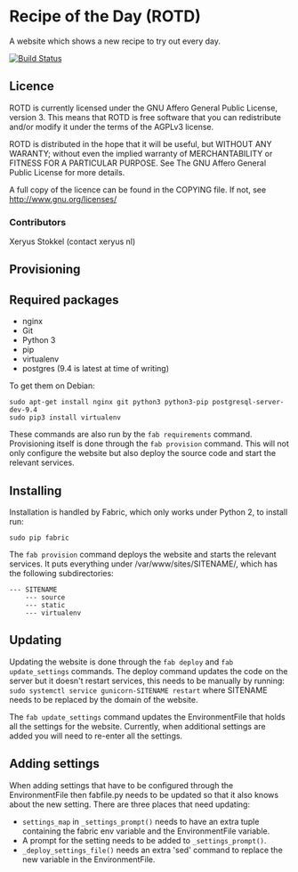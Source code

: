 Recipe of the Day (ROTD)
========================

A website which shows a new recipe to try out every day.

[![Build Status](https://travis-ci.org/XeryusTC/rotd.svg?branch=master)](https://travis-ci.org/XeryusTC/rotd)

Licence
-------

ROTD is currently licensed under the GNU Affero General Public License, version
3. This means that ROTD is free software that you can redistribute and/or
modify it under the terms of the AGPLv3 license.

ROTD is distributed in the hope that it will be useful, but WITHOUT ANY
WARANTY; without even the implied warranty of MERCHANTABILITY or FITNESS FOR A
PARTICULAR PURPOSE. See The GNU Affero General Public License for more details.

A full copy of the licence can be found in the COPYING file. If not, see
<http://www.gnu.org/licenses/>

### Contributors
Xeryus Stokkel (contact <at> xeryus <dot> nl)


Provisioning
------------

## Required packages
* nginx
* Git
* Python 3
* pip
* virtualenv
* postgres (9.4 is latest at time of writing)

To get them on Debian:
```
sudo apt-get install nginx git python3 python3-pip postgresql-server-dev-9.4
sudo pip3 install virtualenv
```
These commands are also run by the `fab requirements` command. Provisioning
itself is done through the `fab provision` command. This will not only
configure the website but also deploy the source code and start the relevant
services.

Installing
----------

Installation is handled by Fabric, which only works under Python 2, to install
run:
```
sudo pip fabric
```

The `fab provision` command deploys the website and starts the relevant
services. It puts everything under /var/www/sites/SITENAME/, which has the
following subdirectories:
```
--- SITENAME
	--- source
	--- static
	--- virtualenv
```

Updating
--------

Updating the website is done through the `fab deploy` and
`fab update_settings` commands. The deploy command updates the code on the
server but it doesn't restart services, this needs to be manually by running:
`sudo systemctl service gunicorn-SITENAME restart` where SITENAME needs to be
replaced by the domain of the website.

The `fab update_settings` command updates the EnvironmentFile that holds all
the settings for the website. Currently, when additional settings are added
you will need to re-enter all the settings.

Adding settings
---------------
When adding settings that have to be configured through the EnvironmentFile
then fabfile.py needs to be updated so that it also knows about the new
setting. There are three places that need updating:
* `settings_map` in `_settings_prompt()` needs to have an extra tuple
  containing the fabric env variable and the EnvironmentFile variable.
* A prompt for the setting needs to be added to `_settings_prompt()`.
* `_deploy_settings_file()` needs an extra 'sed' command to replace the new
  variable in the EnvironmentFile.
